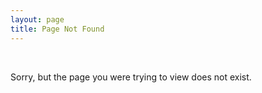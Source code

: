 ```yaml
---
layout: page
title: Page Not Found
---
```

<br/>

Sorry, but the page you were trying to view does not exist.
